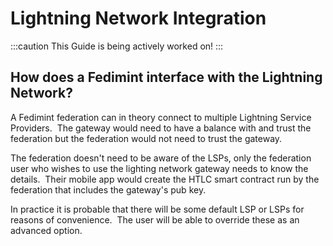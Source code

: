 # Lightning Network Integration

:::caution
This Guide is being actively worked on!
:::  

## How does a Fedimint interface with the Lightning Network?

A Fedimint federation can in theory connect to multiple Lightning Service Providers.  The gateway would need to have a balance with and trust the federation but the federation would not need to trust the gateway.

The federation doesn't need to be aware of the LSPs, only the federation user who wishes to use the lighting network gateway needs to know the details.  Their mobile app would create the HTLC smart contract run by the federation that includes the gateway's pub key.

In practice it is probable that there will be some default LSP or LSPs for reasons of convenience.  The user will be able to override these as an advanced option.